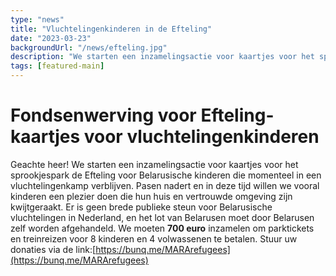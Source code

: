 ```yaml
---
type: "news"
title: "Vluchtelingenkinderen in de Efteling"
date: "2023-03-23"
backgroundUrl: "/news/efteling.jpg"
description: "We starten een inzamelingsactie voor kaartjes voor het sprookjespark de Efteling voor Belarusische kinderen die momenteel in een vluchtelingenkamp verblijven."
tags: [featured-main]
---
```


# Fondsenwerving voor Efteling-kaartjes voor vluchtelingenkinderen

Geachte heer! We starten een inzamelingsactie voor kaartjes voor het sprookjespark de Efteling voor Belarusische kinderen die momenteel in een vluchtelingenkamp verblijven.
Pasen nadert en in deze tijd willen we vooral kinderen een plezier doen die hun huis en vertrouwde omgeving zijn kwijtgeraakt.
Er is geen brede publieke steun voor Belarusische vluchtelingen in Nederland, en het lot van Belarusen moet door Belarusen zelf worden afgehandeld.
We moeten **700 euro** inzamelen om parktickets en treinreizen voor 8 kinderen en 4 volwassenen te betalen.
Stuur uw donaties via de link:[https://bunq.me/MARArefugees](https://bunq.me/MARArefugees)
